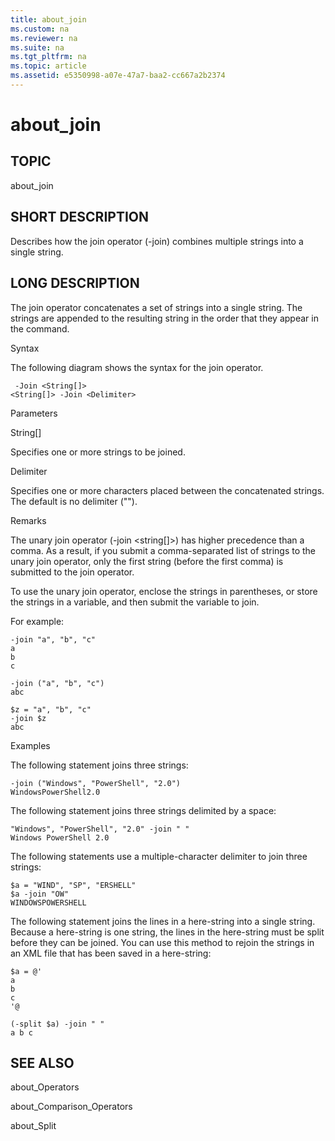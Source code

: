 ```yaml
---
title: about_join
ms.custom: na
ms.reviewer: na
ms.suite: na
ms.tgt_pltfrm: na
ms.topic: article
ms.assetid: e5350998-a07e-47a7-baa2-cc667a2b2374
---
```

# about_join
## TOPIC  
 about\_join  
  
## SHORT DESCRIPTION  
 Describes how the join operator \(\-join\) combines multiple strings into a single string.  
  
## LONG DESCRIPTION  
 The join operator concatenates a set of strings into a single string. The strings are appended to the resulting string in the order that they appear in the command.  
  
 Syntax  
  
 The following diagram shows the syntax for the join operator.  
  
```  
 -Join <String[]>  
<String[]> -Join <Delimiter>  
```  
  
 Parameters  
  
 String\[\]  
  
 Specifies one or more strings to be joined.  
  
 Delimiter  
  
 Specifies one or more characters placed between the concatenated strings. The default is no delimiter \(""\).  
  
 Remarks  
  
 The unary join operator \(\-join \<string\[\]\>\) has higher precedence than a comma. As a result, if you submit a comma\-separated list of strings to the unary join operator, only the first string \(before the first comma\) is submitted to the join operator.  
  
 To use the unary join operator, enclose the strings in parentheses, or store the strings in a variable, and then submit the variable to join.  
  
 For example:  
  
```  
-join "a", "b", "c"  
a  
b  
c  
  
-join ("a", "b", "c")  
abc  
  
$z = "a", "b", "c"  
-join $z  
abc  
```  
  
 Examples  
  
 The following statement joins three strings:  
  
```  
-join ("Windows", "PowerShell", "2.0")  
WindowsPowerShell2.0  
```  
  
 The following statement joins three strings delimited by a space:  
  
```  
"Windows", "PowerShell", "2.0" -join " "  
Windows PowerShell 2.0  
```  
  
 The following statements use a multiple\-character delimiter to join three strings:  
  
```  
$a = "WIND", "SP", "ERSHELL"   
$a -join "OW"  
WINDOWSPOWERSHELL  
```  
  
 The following statement joins the lines in a here\-string into a single string. Because a here\-string is one string, the lines in the here\-string must be split before they can be joined. You can use this method to rejoin the strings in an XML file that has been saved in a here\-string:  
  
```  
$a = @'  
a  
b  
c  
'@  
  
(-split $a) -join " "  
a b c  
```  
  
## SEE ALSO  
 about\_Operators  
  
 about\_Comparison\_Operators  
  
 about\_Split